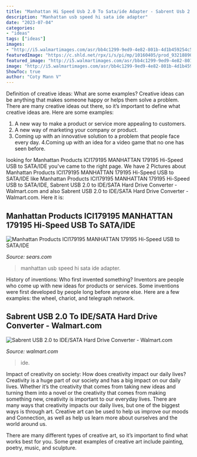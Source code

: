 ```yaml
---
title: "Manhattan Hi Speed Usb 2.0 To Sata/ide Adapter - Sabrent Usb 2.0 To Ide/sata Hard Drive Converter"
description: "Manhattan usb speed hi sata ide adapter"
date: "2023-07-04"
categories:
- "ideas"
tags: ["ideas"]
images:
- "http://i5.walmartimages.com/asr/bb4c1299-9ed9-4e82-801b-4d1b459254c5_1.4e9ae847908372620eb3789196862f44.jpeg?odnWidth=144&amp;odnHeight=144&amp;odnBg=ffffff"
featuredImage: "https://c.shld.net/rpx/i/s/pi/mp/10160405/prod_9321889032?src=http:%2F%2Flyimage.club%2Fimages%2Fnew1%2FALVB00CGDG5I0.jpg&amp;d=c73fc5f4303b782b6df1bf1e99993baea2f95491&amp;hei=333&amp;wid=333&amp;op_sharpen=1"
featured_image: "http://i5.walmartimages.com/asr/bb4c1299-9ed9-4e82-801b-4d1b459254c5_1.4e9ae847908372620eb3789196862f44.jpeg?odnWidth=144&amp;odnHeight=144&amp;odnBg=ffffff"
image: "http://i5.walmartimages.com/asr/bb4c1299-9ed9-4e82-801b-4d1b459254c5_1.4e9ae847908372620eb3789196862f44.jpeg?odnWidth=144&amp;odnHeight=144&amp;odnBg=ffffff"
ShowToc: true
author: "Coty Mann V"
---
```



Definition of creative ideas: What are some examples?
Creative ideas can be anything that makes someone happy or helps them solve a problem. There are many creative ideas out there, so it’s important to define what creative ideas are. Here are some examples:
1. A new way to make a product or service more appealing to customers.
2. A new way of marketing your company or product.
3. Coming up with an innovative solution to a problem that people face every day.
4.Coming up with an idea for a video game that no one has seen before.

	

		
looking for Manhattan Products ICI179195 MANHATTAN 179195 Hi-Speed USB to SATA/IDE you've came to the right page. We have 2 Pictures about Manhattan Products ICI179195 MANHATTAN 179195 Hi-Speed USB to SATA/IDE like Manhattan Products ICI179195 MANHATTAN 179195 Hi-Speed USB to SATA/IDE, Sabrent USB 2.0 to IDE/SATA Hard Drive Converter - Walmart.com and also Sabrent USB 2.0 to IDE/SATA Hard Drive Converter - Walmart.com. Here it is:
		
    
## Manhattan Products ICI179195 MANHATTAN 179195 Hi-Speed USB To SATA/IDE

<img loading=lazy src="https://c.shld.net/rpx/i/s/pi/mp/10160405/prod_9321889032?src=http:%2F%2Flyimage.club%2Fimages%2Fnew1%2FALVB00CGDG5I0.jpg&amp;d=c73fc5f4303b782b6df1bf1e99993baea2f95491&amp;hei=333&amp;wid=333&amp;op_sharpen=1" onerror="this.onerror=null;this.src='https://tse2.mm.bing.net/th?id=OIP.dr4ZaXPe-L5yF4alRtu21wAAAA&amp;pid=15.1';" alt="Manhattan Products ICI179195 MANHATTAN 179195 Hi-Speed USB to SATA/IDE">

_Source: sears.com_

>manhattan usb speed hi sata ide adapter. 

	

History of inventions: Who first invented something?
Inventors are people who come up with new ideas for products or services. Some inventions were first developed by people long before anyone else. Here are a few examples: the wheel, chariot, and telegraph network.

    
## Sabrent USB 2.0 To IDE/SATA Hard Drive Converter - Walmart.com

<img loading=lazy src="http://i5.walmartimages.com/asr/bb4c1299-9ed9-4e82-801b-4d1b459254c5_1.4e9ae847908372620eb3789196862f44.jpeg?odnWidth=144&amp;odnHeight=144&amp;odnBg=ffffff" onerror="this.onerror=null;this.src='https://tse3.mm.bing.net/th?id=OIP.CBBe9pVCtW43tNQ2r1fc_gAAAA&amp;pid=15.1';" alt="Sabrent USB 2.0 to IDE/SATA Hard Drive Converter - Walmart.com">

_Source: walmart.com_

>ide. 

	

Impact of creativity on society: How does creativity impact our daily lives?
Creativity is a huge part of our society and has a big impact on our daily lives. Whether it’s the creativity that comes from taking new ideas and turning them into a novel or the creativity that comes from making something new, creativity is important to our everyday lives.
There are many ways that creativity impacts our daily lives, but one of the biggest ways is through art. Creative art can be used to help us improve our moods and Connection, as well as help us learn more about ourselves and the world around us.

There are many different types of creative art, so it’s important to find what works best for you. Some great examples of creative art include painting, poetry, music, and sculpture.


